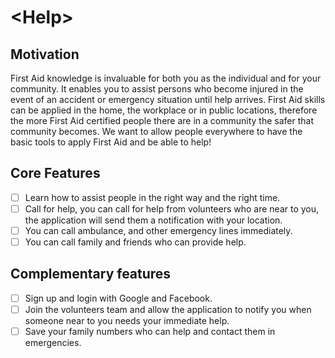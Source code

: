 # \<Help>


## Motivation
First Aid knowledge is invaluable for both you as the individual and for your community. It enables you to assist persons who become injured in the event of an accident or emergency situation until help arrives. First Aid skills can be applied in the home, the workplace or in public locations, therefore the more First Aid certified people there are in a community the safer that community becomes. We want to allow people everywhere to have the basic tools to apply First Aid and be able to help!


## Core Features

* [ ] Learn how to assist people in the right way and the right time.
* [ ] Call for help, you can call for help from volunteers who are near to you, the application will send them a notification with your location.
* [ ] You can call ambulance, and other emergency lines immediately.
* [ ] You can call family and friends who can provide help.

## Complementary features


* [ ] Sign up and login with Google and Facebook.
* [ ] Join the volunteers team and allow the application to notify you when someone near to you needs your immediate help.
* [ ] Save your family numbers who can help and contact them in emergencies.
